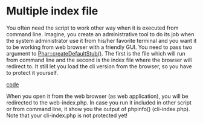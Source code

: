 # Multiple index file

You often need the script to work other way when it is executed from command line.
Imagine, you create an administrative tool to do its job when the system administrator 
use it from his/her favorite terminal and you want it to be working from web browser with 
a friendly GUI. You need to pass two argument to 
[Phar::createDefaultStub()](http://php.net/manual/en/phar.createdefaultstub.php).
The first is the file which will run from command line and the second is the index file where 
the browser will redirect to. It still let you load the cli version from the browser, 
so you have to protect it yourself.

[code](index.php)

When you open it from the web browser (as web application), you will be redirected to
the web-index.php. In case you run it included in other script or from command line,
it show you the output of phpinfo() (cli-index.php). Note that your cli-index.php 
is not protected yet!
